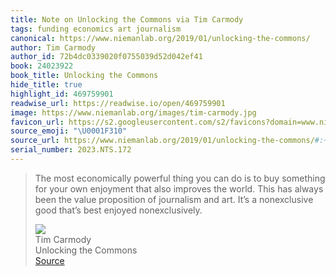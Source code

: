 ```yaml
---
title: Note on Unlocking the Commons via Tim Carmody
tags: funding economics art journalism
canonical: https://www.niemanlab.org/2019/01/unlocking-the-commons/
author: Tim Carmody
author_id: 72b4dc0339020f0755039d52d042ef41
book: 24023922
book_title: Unlocking the Commons
hide_title: true
highlight_id: 469759901
readwise_url: https://readwise.io/open/469759901
image: https://www.niemanlab.org/images/tim-carmody.jpg
favicon_url: https://s2.googleusercontent.com/s2/favicons?domain=www.niemanlab.org
source_emoji: "\U0001F310"
source_url: https://www.niemanlab.org/2019/01/unlocking-the-commons/#:~:text=The%20most%20economically,best%20enjoyed%20nonexclusively.
serial_number: 2023.NTS.172
---
```

> The most economically powerful thing you can do is to buy something for your own enjoyment that also improves the world. This has always been the value proposition of journalism and art. It’s a nonexclusive good that’s best enjoyed nonexclusively.
> <div class="quoteback-footer"><div class="quoteback-avatar"><img class="mini-favicon" src="https://s2.googleusercontent.com/s2/favicons?domain=www.niemanlab.org"></div><div class="quoteback-metadata"><div class="metadata-inner"><span style="display:none">FROM:</span><div aria-label="Tim Carmody" class="quoteback-author"> Tim Carmody</div><div aria-label="Unlocking the Commons" class="quoteback-title"> Unlocking the Commons</div></div></div><div class="quoteback-backlink"><a target="_blank" aria-label="go to the full text of this quotation" rel="noopener" href="https://www.niemanlab.org/2019/01/unlocking-the-commons/#:~:text=The%20most%20economically,best%20enjoyed%20nonexclusively." class="quoteback-arrow"> Source</a></div></div>